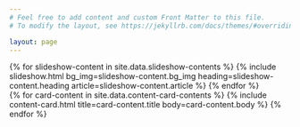 ```yaml
---
# Feel free to add content and custom Front Matter to this file.
# To modify the layout, see https://jekyllrb.com/docs/themes/#overriding-theme-defaults

layout: page
---
```

<section id="slideshow" class="carousel" data-flickity='{ "wrapAround": false, "autoPlay": true, "adaptiveHeight": false, "pageDots": false, "fade": true  }'>
  {% for slideshow-content in site.data.slideshow-contents %}
    {% include slideshow.html bg_img=slideshow-content.bg_img heading=slideshow-content.heading article=slideshow-content.article %}
  {% endfor %}
</section>
<section class="container">
  <div class="row">
    {% for card-content in site.data.content-card-contents %}
      {% include content-card.html title=card-content.title body=card-content.body %}
    {% endfor %}
  </div>
</section>